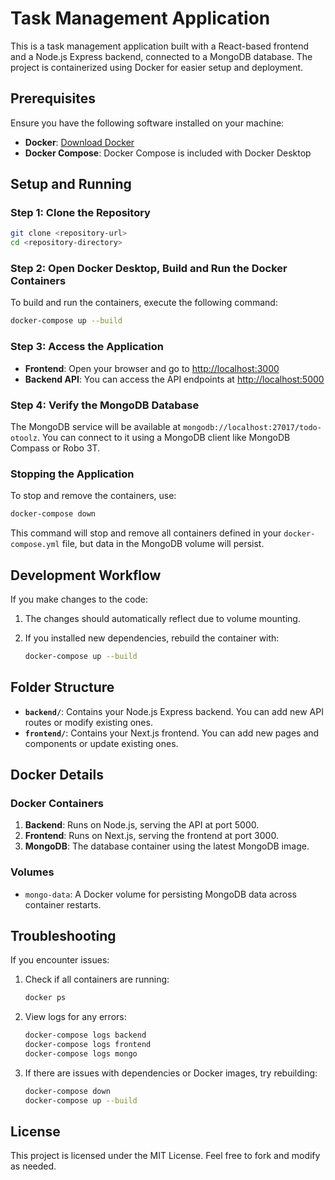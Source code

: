 # Task Management Application

This is a task management application built with a React-based frontend and a Node.js Express backend, connected to a MongoDB database. The project is containerized using Docker for easier setup and deployment.

## Prerequisites

Ensure you have the following software installed on your machine:

- **Docker**: [Download Docker](https://docs.docker.com/get-docker/)
- **Docker Compose**: Docker Compose is included with Docker Desktop

## Setup and Running

### Step 1: Clone the Repository

```bash
git clone <repository-url>
cd <repository-directory>
```

### Step 2: Open Docker Desktop, Build and Run the Docker Containers

To build and run the containers, execute the following command:

```bash
docker-compose up --build
```

### Step 3: Access the Application

- **Frontend**: Open your browser and go to [http://localhost:3000](http://localhost:3000)
- **Backend API**: You can access the API endpoints at [http://localhost:5000](http://localhost:5000)

### Step 4: Verify the MongoDB Database

The MongoDB service will be available at `mongodb://localhost:27017/todo-otoolz`. You can connect to it using a MongoDB client like MongoDB Compass or Robo 3T.

### Stopping the Application

To stop and remove the containers, use:

```bash
docker-compose down
```

This command will stop and remove all containers defined in your `docker-compose.yml` file, but data in the MongoDB volume will persist.

## Development Workflow

If you make changes to the code:

1. The changes should automatically reflect due to volume mounting.
2. If you installed new dependencies, rebuild the container with:

   ```bash
   docker-compose up --build
   ```

## Folder Structure

- **`backend/`**: Contains your Node.js Express backend. You can add new API routes or modify existing ones.
- **`frontend/`**: Contains your Next.js frontend. You can add new pages and components or update existing ones.

## Docker Details

### Docker Containers

1. **Backend**: Runs on Node.js, serving the API at port 5000.
2. **Frontend**: Runs on Next.js, serving the frontend at port 3000.
3. **MongoDB**: The database container using the latest MongoDB image.

### Volumes

- `mongo-data`: A Docker volume for persisting MongoDB data across container restarts.

## Troubleshooting

If you encounter issues:

1. Check if all containers are running:

   ```bash
   docker ps
   ```

2. View logs for any errors:

   ```bash
   docker-compose logs backend
   docker-compose logs frontend
   docker-compose logs mongo
   ```

3. If there are issues with dependencies or Docker images, try rebuilding:

   ```bash
   docker-compose down
   docker-compose up --build
   ```

## License

This project is licensed under the MIT License. Feel free to fork and modify as needed.
